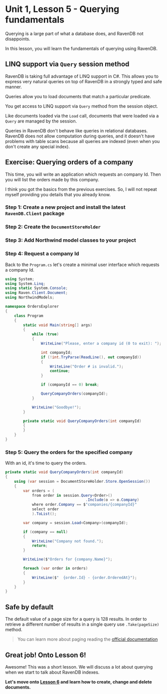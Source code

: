# Unit 1, Lesson 5 - Querying fundamentals

Querying is a large part of what a database does, and RavenDB not disappoints.

In this lesson, you will learn the fundamentals of querying using RavenDB.

## LINQ support via `Query` session method

RavenDB is taking full advantage of LINQ support in C#. This allows you to 
express very natural queries on top of RavenDB in a strongly typed and safe
manner. 

Queries allow you to load documents that match a particular predicate.

You get access to LINQ support via `Query` method from the session object.

Like documents loaded via the `Load` call, documents that were loaded via a 
`Query` are managed by the session.

Queries in RavenDB don't behave like queries in relational databases. RavenDB
does not allow computation during queries, and it doesn't have problems with
table scans because all queries are indexed (even when you don't create any
special index).

## Exercise: Querying orders of a company

This time, you will write an application which requests an company Id. Then 
you will list the orders made by this company.

I think you got the basics from the previous exercises. So, I will not repeat 
myself providing you details that you already know.

### Step 1: Create a new project and install the latest `RavenDB.Client` package

### Step 2: Create the `DocumentStoreHolder`

### Step 3: Add Northwind model classes to your project

### Step 4: Request a company Id

Back to the `Program.cs` let's create a minimal user interface which requests a
company Id.

````csharp
using System;
using System.Linq;
using static System.Console;
using Raven.Client.Document;
using NorthwindModels;

namespace OrdersExplorer
{
    class Program
    {
        static void Main(string[] args)
        {
            while (true)
            {
                WriteLine("Please, enter a company id (0 to exit): ");

                int companyId;
                if (!int.TryParse(ReadLine(), out companyId))
                {
                    WriteLine("Order # is invalid.");
                    continue;
                }

                if (companyId == 0) break;

                QueryCompanyOrders(companyId);
            }

            WriteLine("Goodbye!");
        }

        private static void QueryCompanyOrders(int companyId)
        {
        }
    }
}
````

### Step 5: Query the orders for the specified company

With an id, it's time to query the orders. 

````csharp
private static void QueryCompanyOrders(int companyId)
{
    using (var session = DocumentStoreHolder.Store.OpenSession())
    {
        var orders = (
            from order in session.Query<Order>()
                                    .Include(o => o.Company)
            where order.Company == $"companies/{companyId}"
            select order
            ).ToList();

        var company = session.Load<Company>(companyId);

        if (company == null)
        {
            WriteLine("Company not found.");
            return;
        }

        WriteLine($"Orders for {company.Name}");

        foreach (var order in orders)
        {
            WriteLine($"  {order.Id} - {order.OrderedAt}");
        }
    }
}
````
## Safe by default

The default value of a page size for a query is 128 results. In order to retrieve a different number of results in a single query use `.Take(pageSize)` method.

> You can learn more about paging reading the [official documentation](http://ravendb.net/docs/article-page/latest/csharp/indexes/querying/paging)

## Great job! Onto Lesson 6!

Awesome! This was a short lesson. We will discuss a lot about querying when we 
start to talk about RavenDB indexes.

**Let's move onto [Lesson 6](../lesson6/README.md) and learn how to create, change and delete documents.**


